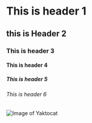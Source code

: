 # This is header 1
## this is Header 2
### This is header 3
#### This is header 4
##### This is header 5
###### This is header 6


![Image of Yaktocat](https://octodex.github.com/images/yaktocat.png)

